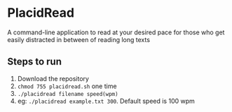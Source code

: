 # PlacidRead

A command-line application to read at your desired pace for those who get easily distracted in between of reading long texts

## Steps to run

 1. Download the repository
 2. `chmod 755 placidread.sh` one time
 3. `./placidread filename speed(wpm)`
 4. eg: `./placidread example.txt 300`. Default speed is 100 wpm
